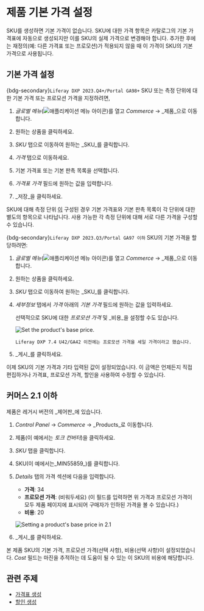 # 제품 기본 가격 설정

SKU를 생성하면 기본 가격이 없습니다. SKU에 대한 가격 항목은 카탈로그의 기본 가격표에 자동으로 생성되지만 이를 SKU의 실제 가격으로 변경해야 합니다. 추가한 후에는 재정의(예: 다른 가격표 또는 프로모션)가 적용되지 않을 때 이 가격이 SKU의 기본 가격으로 사용됩니다.

## 기본 가격 설정

{bdg-secondary}`Liferay DXP 2023.Q4+/Portal GA98+` SKU 또는 측정 단위에 대한 기본 가격 또는 프로모션 가격을 지정하려면,

1. _글로벌 메뉴_(![애플리케이션 메뉴 아이콘](../images/icon-applications-menu.png))를 열고 _Commerce_ &rarr; _제품_으로 이동합니다.

1. 원하는 상품을 클릭하세요.

1. _SKU_ 탭으로 이동하여 원하는 _SKU_를 클릭합니다.

1. _가격_ 탭으로 이동하세요.

1. 기본 가격표 또는 기본 판촉 목록을 선택합니다.

1. _가격표 가격_ 필드에 원하는 값을 입력합니다.

1. _저장_을 클릭하세요.

SKU에 대해 측정 단위 [이](../product-management/creating-and-managing-products/products/units-of-measure.md) 구성된 경우 기본 가격표와 기본 판촉 목록이 각 단위에 대한 별도의 항목으로 나타납니다. 사용 가능한 각 측정 단위에 대해 서로 다른 가격을 구성할 수 있습니다.

{bdg-secondary}`Liferay DXP 2023.Q3/Portal GA97 이하` SKU의 기본 가격을 할당하려면:

1. _글로벌 메뉴_(![애플리케이션 메뉴 아이콘](../images/icon-applications-menu.png))를 열고 _Commerce_ &rarr; _제품_으로 이동합니다.

1. 원하는 상품을 클릭하세요.

1. _SKU_ 탭으로 이동하여 원하는 _SKU_를 클릭합니다.

1. _세부정보_ 탭에서 _가격_ 아래의 _기본 가격_ 필드에 원하는 값을 입력하세요.

   선택적으로 SKU에 대한 _프로모션 가격_ 및 _비용_을 설정할 수도 있습니다.

   ![Set the product's base price.](./setting-a-products-base-price/images/01.png)

   ```{note}
   Liferay DXP 7.4 U42/GA42 이전에는 프로모션 가격을 세일 가격이라고 했습니다.
   ```
1. _게시_를 클릭하세요.

이제 SKU의 기본 가격과 기타 입력된 값이 설정되었습니다. 이 금액은 언제든지 직접 편집하거나 가격표, 프로모션 가격, 할인을 사용하여 수정할 수 있습니다.

## 커머스 2.1 이하

제품은 레거시 버전의 _제어판_에 있습니다.

1. _Control Panel_ &rarr; _Commerce_ &rarr; _Products_로 이동합니다.

1. 제품(이 예에서는 _토크 컨버터_)을 클릭하세요.

1. _SKU_ 탭을 클릭합니다.

1. SKU(이 예에서는_MIN55859_)를 클릭합니다.

1. _Details_ 탭의 가격 섹션에 다음을 입력합니다.

   * **가격**: 34
   * **프로모션 가격**: (비워두세요) (이 필드를 입력하면 위 가격과 프로모션 가격이 모두 제품 페이지에 표시되어 구매자가 인하된 가격을 볼 수 있습니다.)
   * **비용**: 20

   ![Setting a product's base price in 2.1](./setting-a-products-base-price/images/01.png)

1. _게시_를 클릭하세요.

본 제품 SKU의 기본 가격, 프로모션 가격(선택 사항), 비용(선택 사항)이 설정되었습니다. _Cost_ 필드는 마진을 추적하는 데 도움이 될 수 있는 이 SKU의 비용에 해당합니다.

## 관련 주제

* [가격표 생성](./creating-a-price-list.md) 
* [할인 생성](./promoting-products/creating-a-discount.md) 
